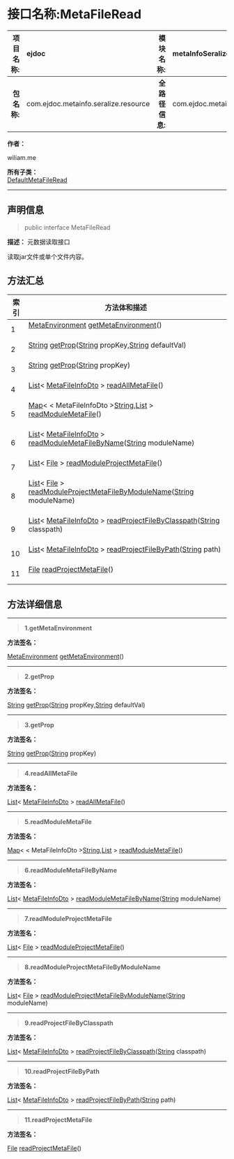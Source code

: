 # 接口名称:MetaFileRead

|  **项目名称:**    |  ejdoc    |   **模块名称:**   |metaInfoSeralize|
| ----: | :---- | ----: |:---- |
|   **包名称:**   |  com.ejdoc.metainfo.seralize.resource    |   **全路径信息:**   |com.ejdoc.metainfo.seralize.resource.MetaFileRead|





**作者：** 

  wiliam.me









**所有子类：**  
[DefaultMetaFileRead](/metaInfoSeralize/com/ejdoc/metainfo/seralize/resource/impl/DefaultMetaFileRead.md)





---

## 声明信息

> public interface MetaFileRead     


**描述：** 元数据读取接口<br>
<p>读取jar文件或单个文件内容。</p>












## 方法汇总

|   索引  |    方法体和描述   |
| ---- | ---- |
|1|[MetaEnvironment](/metaInfoSeralize/com/ejdoc/metainfo/seralize/env/MetaEnvironment.md) [getMetaEnvironment](#getmetaenvironment)()   <br/><br/>|
|2|[String](https://docs.oracle.com/javase/8/docs/api/java/lang/String.html?is-external=true) [getProp](#getprop-string-string)([String](https://docs.oracle.com/javase/8/docs/api/java/lang/String.html?is-external=true) propKey,[String](https://docs.oracle.com/javase/8/docs/api/java/lang/String.html?is-external=true) defaultVal)   <br/><br/>|
|3|[String](https://docs.oracle.com/javase/8/docs/api/java/lang/String.html?is-external=true) [getProp](#getprop-string)([String](https://docs.oracle.com/javase/8/docs/api/java/lang/String.html?is-external=true) propKey)   <br/><br/>|
|4|[List](https://docs.oracle.com/javase/8/docs/api/java/util/List.html?is-external=true)< [MetaFileInfoDto](/metaInfoSeralize/com/ejdoc/metainfo/seralize/dto/MetaFileInfoDto.md) > [readAllMetaFile](#readallmetafile)()   <br/><br/>|
|5|[Map](https://docs.oracle.com/javase/8/docs/api/java/util/Map.html?is-external=true)< < MetaFileInfoDto >[String](https://docs.oracle.com/javase/8/docs/api/java/lang/String.html?is-external=true),[List](https://docs.oracle.com/javase/8/docs/api/java/util/List.html?is-external=true) > [readModuleMetaFile](#readmodulemetafile)()   <br/><br/>|
|6|[List](https://docs.oracle.com/javase/8/docs/api/java/util/List.html?is-external=true)< [MetaFileInfoDto](/metaInfoSeralize/com/ejdoc/metainfo/seralize/dto/MetaFileInfoDto.md) > [readModuleMetaFileByName](#readmodulemetafilebyname-string)([String](https://docs.oracle.com/javase/8/docs/api/java/lang/String.html?is-external=true) moduleName)   <br/><br/>|
|7|[List](https://docs.oracle.com/javase/8/docs/api/java/util/List.html?is-external=true)< [File](https://docs.oracle.com/javase/8/docs/api/java/io/File.html?is-external=true) > [readModuleProjectMetaFile](#readmoduleprojectmetafile)()   <br/><br/>|
|8|[List](https://docs.oracle.com/javase/8/docs/api/java/util/List.html?is-external=true)< [File](https://docs.oracle.com/javase/8/docs/api/java/io/File.html?is-external=true) > [readModuleProjectMetaFileByModuleName](#readmoduleprojectmetafilebymodulename-string)([String](https://docs.oracle.com/javase/8/docs/api/java/lang/String.html?is-external=true) moduleName)   <br/><br/>|
|9|[List](https://docs.oracle.com/javase/8/docs/api/java/util/List.html?is-external=true)< [MetaFileInfoDto](/metaInfoSeralize/com/ejdoc/metainfo/seralize/dto/MetaFileInfoDto.md) > [readProjectFileByClasspath](#readprojectfilebyclasspath-string)([String](https://docs.oracle.com/javase/8/docs/api/java/lang/String.html?is-external=true) classpath)   <br/><br/>|
|10|[List](https://docs.oracle.com/javase/8/docs/api/java/util/List.html?is-external=true)< [MetaFileInfoDto](/metaInfoSeralize/com/ejdoc/metainfo/seralize/dto/MetaFileInfoDto.md) > [readProjectFileByPath](#readprojectfilebypath-string)([String](https://docs.oracle.com/javase/8/docs/api/java/lang/String.html?is-external=true) path)   <br/><br/>|
|11|[File](https://docs.oracle.com/javase/8/docs/api/java/io/File.html?is-external=true) [readProjectMetaFile](#readprojectmetafile)()   <br/><br/>|







## 方法详细信息


---

> **1.<span id="getmetaenvironment">getMetaEnvironment</span>**

**方法签名：** 

  [MetaEnvironment](/metaInfoSeralize/com/ejdoc/metainfo/seralize/env/MetaEnvironment.md) [getMetaEnvironment](#getmetaenvironment)()   










---

> **2.<span id="getprop-string-string">getProp</span>**

**方法签名：** 

  [String](https://docs.oracle.com/javase/8/docs/api/java/lang/String.html?is-external=true) [getProp](#getprop-string-string)([String](https://docs.oracle.com/javase/8/docs/api/java/lang/String.html?is-external=true) propKey,[String](https://docs.oracle.com/javase/8/docs/api/java/lang/String.html?is-external=true) defaultVal)   










---

> **3.<span id="getprop-string">getProp</span>**

**方法签名：** 

  [String](https://docs.oracle.com/javase/8/docs/api/java/lang/String.html?is-external=true) [getProp](#getprop-string)([String](https://docs.oracle.com/javase/8/docs/api/java/lang/String.html?is-external=true) propKey)   










---

> **4.<span id="readallmetafile">readAllMetaFile</span>**

**方法签名：** 

  [List](https://docs.oracle.com/javase/8/docs/api/java/util/List.html?is-external=true)< [MetaFileInfoDto](/metaInfoSeralize/com/ejdoc/metainfo/seralize/dto/MetaFileInfoDto.md) > [readAllMetaFile](#readallmetafile)()   










---

> **5.<span id="readmodulemetafile">readModuleMetaFile</span>**

**方法签名：** 

  [Map](https://docs.oracle.com/javase/8/docs/api/java/util/Map.html?is-external=true)< < MetaFileInfoDto >[String](https://docs.oracle.com/javase/8/docs/api/java/lang/String.html?is-external=true),[List](https://docs.oracle.com/javase/8/docs/api/java/util/List.html?is-external=true) > [readModuleMetaFile](#readmodulemetafile)()   










---

> **6.<span id="readmodulemetafilebyname-string">readModuleMetaFileByName</span>**

**方法签名：** 

  [List](https://docs.oracle.com/javase/8/docs/api/java/util/List.html?is-external=true)< [MetaFileInfoDto](/metaInfoSeralize/com/ejdoc/metainfo/seralize/dto/MetaFileInfoDto.md) > [readModuleMetaFileByName](#readmodulemetafilebyname-string)([String](https://docs.oracle.com/javase/8/docs/api/java/lang/String.html?is-external=true) moduleName)   










---

> **7.<span id="readmoduleprojectmetafile">readModuleProjectMetaFile</span>**

**方法签名：** 

  [List](https://docs.oracle.com/javase/8/docs/api/java/util/List.html?is-external=true)< [File](https://docs.oracle.com/javase/8/docs/api/java/io/File.html?is-external=true) > [readModuleProjectMetaFile](#readmoduleprojectmetafile)()   










---

> **8.<span id="readmoduleprojectmetafilebymodulename-string">readModuleProjectMetaFileByModuleName</span>**

**方法签名：** 

  [List](https://docs.oracle.com/javase/8/docs/api/java/util/List.html?is-external=true)< [File](https://docs.oracle.com/javase/8/docs/api/java/io/File.html?is-external=true) > [readModuleProjectMetaFileByModuleName](#readmoduleprojectmetafilebymodulename-string)([String](https://docs.oracle.com/javase/8/docs/api/java/lang/String.html?is-external=true) moduleName)   










---

> **9.<span id="readprojectfilebyclasspath-string">readProjectFileByClasspath</span>**

**方法签名：** 

  [List](https://docs.oracle.com/javase/8/docs/api/java/util/List.html?is-external=true)< [MetaFileInfoDto](/metaInfoSeralize/com/ejdoc/metainfo/seralize/dto/MetaFileInfoDto.md) > [readProjectFileByClasspath](#readprojectfilebyclasspath-string)([String](https://docs.oracle.com/javase/8/docs/api/java/lang/String.html?is-external=true) classpath)   










---

> **10.<span id="readprojectfilebypath-string">readProjectFileByPath</span>**

**方法签名：** 

  [List](https://docs.oracle.com/javase/8/docs/api/java/util/List.html?is-external=true)< [MetaFileInfoDto](/metaInfoSeralize/com/ejdoc/metainfo/seralize/dto/MetaFileInfoDto.md) > [readProjectFileByPath](#readprojectfilebypath-string)([String](https://docs.oracle.com/javase/8/docs/api/java/lang/String.html?is-external=true) path)   










---

> **11.<span id="readprojectmetafile">readProjectMetaFile</span>**

**方法签名：** 

  [File](https://docs.oracle.com/javase/8/docs/api/java/io/File.html?is-external=true) [readProjectMetaFile](#readprojectmetafile)()   









